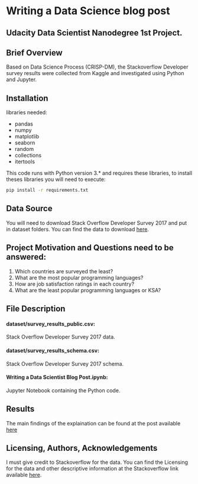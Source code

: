 # Writing a Data Science blog post

## Udacity Data Scientist Nanodegree 1st Project.

## Brief Overview
Based on Data Science Process (CRISP-DM), the Stackoverflow Developer survey results were collected from Kaggle and investigated using Python and Jupyter.

## Installation
libraries needed:
- pandas
- numpy
- matplotlib
- seaborn
- random
- collections
- itertools

This code runs with Python version 3.* and requires these libraries, to install theses libraries you will need to execute:
```bash
pip install -r requirements.txt
```

## Data Source
You will need to download Stack Overflow Developer Survey 2017 and put in dataset folders. You can find the data to download [here](https://www.kaggle.com/datasets/stackoverflow/so-survey-2017).


## Project Motivation and Questions need to be answered:
1. Which countries are surveyed the least?
2. What are the most popular programming languages?
3. How are job satisfaction ratings in each country?
4. What are the least popular programming languages or KSA?


## File Description

#### dataset/survey_results_public.csv: 
Stack Overflow Developer Survey 2017 data.
#### dataset/survey_results_schema.csv: 
Stack Overflow Developer Survey 2017 schema.
#### Writing a Data Scientist Blog Post.ipynb: 
Jupyter Notebook containing the Python code.


## Results

The main findings of the explaination can be found at the post available [here](https://medium.com/@saadAIotaibi/data-science-blog-post-which-country-has-the-least-job-satisfaction-in-the-world-e6445a88fab8)

## Licensing, Authors, Acknowledgements
I must give credit to Stackoverflow for the data. You can find the Licensing for the data and other descriptive information at the Stackoverflow link available [here](https://www.kaggle.com/datasets/stackoverflow/so-survey-2017).
